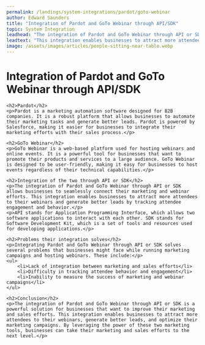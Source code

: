 ```yaml
---
permalink: /landings/system-integrations/pardot/goto-webinar
author: Edward Saunders
title: "Integration of Pardot and GoTo Webinar through API/SDK"
topic: System Integration
leadhead: "The integration of Pardot and GoTo Webinar through API or SDK is a powerful solution for businesses that want to improve their marketing and sales efforts"
leadtext: "This integration enables businesses to attract more attendees to their webinars, generate better leads, and optimize their marketing campaigns. By leveraging the power of these two marketing tools, businesses can take their marketing and sales efforts to the next level."
image: /assets/images/articles/people-sitting-near-table.webp
---
```

<div class="arttext">	<h1>Integration of Pardot and GoTo Webinar through API/SDK</h1>

	<h2>Pardot</h2>
	<p>Pardot is a marketing automation software designed for B2B companies. It is a robust platform that allows businesses to automate their marketing tasks and generate better leads. Pardot is powered by Salesforce, making it easier for businesses to integrate their marketing efforts with their sales process.</p>

	<h2>GoTo Webinar</h2>
	<p>GoTo Webinar is a web-based platform used for hosting webinars and online events. It is a powerful tool for businesses that want to promote their products and services to a large audience. GoTo Webinar is designed to be user-friendly, making it easy for businesses to host events regardless of their technical capabilities.</p>

	<h2>Integration of the two through API or SDK</h2>
	<p>The integration of Pardot and GoTo Webinar through API or SDK allows businesses to seamlessly connect their marketing and webinar efforts. This integration enables businesses to attract more attendees to their webinars and generate better leads by tracking attendee engagement and behavior.</p>
	<p>API stands for Application Programming Interface, which allows two software applications to interact with each other. SDK stands for Software Development Kit, which is a set of tools and resources used for developing applications.</p>

	<h2>Problems their integration solves</h2>
	<p>Integrating Pardot and GoTo Webinar through API or SDK solves several problems that businesses might face while running marketing campaigns and hosting webinars. These include:</p>
	<ul>
		<li>Lack of integration between marketing and sales efforts</li>
		<li>Difficulty in tracking attendee behavior and engagement</li>
		<li>Inability to measure the success of marketing and webinar campaigns</li>
	</ul>	

	<h2>Conclusion</h2>
	<p>The integration of Pardot and GoTo Webinar through API or SDK is a powerful solution for businesses that want to improve their marketing and sales efforts. This integration enables businesses to attract more attendees to their webinars, generate better leads, and optimize their marketing campaigns. By leveraging the power of these two marketing tools, businesses can take their marketing and sales efforts to the next level.</p>

</div>